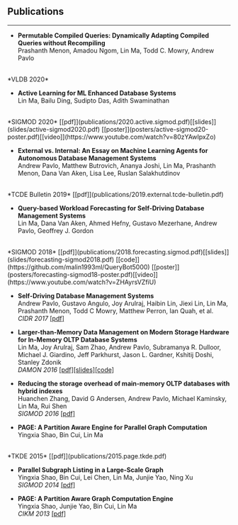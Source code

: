 ## Publications
---

* **Permutable Compiled Queries: Dynamically Adapting Compiled Queries without Recompiling**<br/>
Prashanth Menon, Amadou Ngom, Lin Ma, Todd C. Mowry, Andrew Pavlo
<br/>
*VLDB 2020*

* **Active Learning for ML Enhanced Database Systems**<br/>
Lin Ma, Bailu Ding, Sudipto Das, Adith Swaminathan
<br/>
*SIGMOD 2020*
[[pdf]](publications/2020.active.sigmod.pdf)[[slides]](slides/active-sigmod2020.pdf)
[[poster]](posters/active-sigmod20-poster.pdf)[[video]](https://www.youtube.com/watch?v=80zYAwIpxZo)

* **External vs. Internal: An Essay on Machine Learning Agents for Autonomous Database Management Systems**<br/>
Andrew Pavlo, Matthew Butrovich, Ananya Joshi, Lin Ma, Prashanth Menon, Dana Van Aken, Lisa Lee, Ruslan Salakhutdinov
<br/>
*TCDE Bulletin 2019*
[[pdf]](publications/2019.external.tcde-bulletin.pdf)

* **Query-based Workload Forecasting for Self-Driving Database Management Systems**<br/>
Lin Ma, Dana Van Aken, Ahmed Hefny, Gustavo Mezerhane, Andrew Pavlo, Geoffrey J. Gordon
<br/>
*SIGMOD 2018*
[[pdf]](publications/2018.forecasting.sigmod.pdf)[[slides]](slides/forecasting-sigmod2018.pdf)
[[code]](https://github.com/malin1993ml/QueryBot5000)
[[poster]](posters/forecasting-sigmod18-poster.pdf)[[video]](https://www.youtube.com/watch?v=ZHAyrsVZfiU)

* **Self-Driving Database Management Systems**<br/>
Andrew Pavlo, Gustavo Angulo, Joy Arulraj, Haibin Lin, Jiexi Lin, Lin Ma, Prashanth
Menon, Todd C Mowry, Matthew Perron, Ian Quah, et al.<br/>
*CIDR 2017*
[[pdf]](publications/2017.self-driving.cidr.pdf)

* **Larger-than-Memory Data Management on Modern Storage Hardware for In-Memory OLTP Database Systems**<br/>
Lin Ma, Joy Arulraj, Sam Zhao, Andrew Pavlo, Subramanya R. Dulloor, Michael J. Giardino, Jeff Parkhurst, Jason L. Gardner, Kshitij Doshi, Stanley Zdonik<br/>
*DAMON 2016*
[[pdf]](publications/2016.hardware.damon.pdf)[[slides]](slides/hardware-damon2016.pdf)[[code]](https://github.com/apavlo/h-store/tree/master/src/ee/anticache)

* **Reducing the storage overhead of main-memory OLTP databases with hybrid indexes**<br/>
Huanchen Zhang, David G Andersen, Andrew Pavlo, Michael Kaminsky, Lin Ma, Rui Shen<br/>
*SIGMOD 2016*
[[pdf]](publications/2016.index.sigmod.pdf)

* **PAGE: A Partition Aware Engine for Parallel Graph Computation** <br/>Yingxia Shao, Bin Cui, Lin Ma
<br/>
*TKDE 2015*
[[pdf]](publications/2015.page.tkde.pdf)

* **Parallel Subgraph Listing in a Large-Scale Graph**<br/>
Yingxia Shao, Bin Cui, Lei Chen, Lin Ma, Junjie Yao, Ning Xu<br/>
*SIGMOD 2014*
[[pdf]](publications/2014.subgraph.sigmod.pdf)

* **PAGE: A Partition Aware Graph Computation Engine**<br/>
Yingxia Shao, Junjie Yao, Bin Cui, Lin Ma<br/>
*CIKM 2013*
[[pdf]](publications/2013.page.cikm.pdf)
